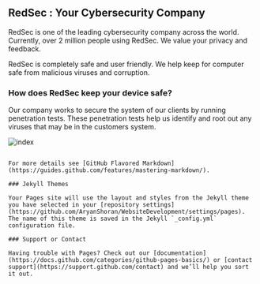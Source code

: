 ## RedSec : Your Cybersecurity Company

RedSec is one of the leading cybersecurity company across the world. Currently, over 2 million people using RedSec. We value your privacy and feedback.

RedSec is completely safe and user friendly. We help keep for computer safe from malicious viruses and corruption.


### How does RedSec keep your device safe?
 

Our company works to secure the system of our clients by running penetration tests. These penetration tests help us identify and root out any viruses that may 
be in the customers system.


![index](https://user-images.githubusercontent.com/85941318/136250098-935f7122-5f97-4801-8426-deee475309e1.jpg)
```

For more details see [GitHub Flavored Markdown](https://guides.github.com/features/mastering-markdown/).

### Jekyll Themes

Your Pages site will use the layout and styles from the Jekyll theme you have selected in your [repository settings](https://github.com/AryanShoran/WebsiteDevelopment/settings/pages). The name of this theme is saved in the Jekyll `_config.yml` configuration file.

### Support or Contact

Having trouble with Pages? Check out our [documentation](https://docs.github.com/categories/github-pages-basics/) or [contact support](https://support.github.com/contact) and we’ll help you sort it out.
